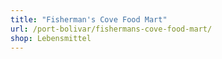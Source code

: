 ```yaml
---
title: "Fisherman's Cove Food Mart"
url: /port-bolivar/fishermans-cove-food-mart/
shop: Lebensmittel
---
```

